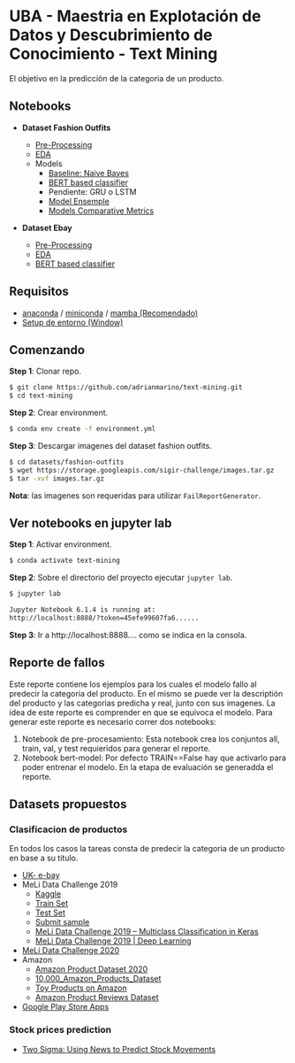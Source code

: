 # UBA - Maestria en Explotación de Datos y Descubrimiento de Conocimiento - Text Mining

El objetivo en la predicción de la categoria de un producto.

## Notebooks

* **Dataset Fashion Outfits**
   * [Pre-Processing](https://github.com/magistery-tps/text-mining/blob/master/notebooks/fashion-outfits/1.1-pre-processing.ipynb)
   * [EDA](https://github.com/magistery-tps/text-mining/blob/master/notebooks/fashion-outfits/2-eda.ipynb)
    * Models
      * [Baseline: Naive Bayes](https://github.com/magistery-tps/text-mining/blob/master/notebooks/fashion-outfits/3-naive-bayes-model.ipynb)
      * [BERT based classifier](https://github.com/magistery-tps/text-mining/blob/master/notebooks/fashion-outfits/4.1-bert-model.ipynb)
      * Pendiente: GRU o LSTM
      * [Model Ensemple](https://github.com/magistery-tps/text-mining/blob/master/notebooks/fashion-outfits/7-ensamble.ipynb)
      * [Models Comparative Metrics](https://github.com/magistery-tps/text-mining/blob/master/notebooks/fashion-outfits/9-comparative-metrics.ipynb)

* **Dataset Ebay**
   * [Pre-Processing](https://github.com/magistery-tps/text-mining/blob/master/notebooks/ebay/1-pre-processing.ipynb)
   * [EDA](https://github.com/magistery-tps/text-mining/blob/master/notebooks/ebay/2-eda.ipynb)
   * [BERT based classifier](https://github.com/magistery-tps/text-mining/blob/master/notebooks/ebay/3-bert-model.ipynb)


## Requisitos

* [anaconda](https://www.anaconda.com/products/individual) / [miniconda](https://docs.conda.io/en/latest/miniconda.html) / [mamba (Recomendado)](https://github.com/mamba-org/mamba)
* [Setup de entorno (Window)](https://www.youtube.com/watch?v=O8YXuHNdIIk)



## Comenzando


**Step 1**: Clonar repo.

```bash
$ git clone https://github.com/adrianmarino/text-mining.git
$ cd text-mining
```

**Step 2**: Crear environment.

```bash
$ conda env create -f environment.yml
```

**Step 3**: Descargar imagenes del dataset fashion outfits.

```bash
$ cd datasets/fashion-outfits
$ wget https://storage.googleapis.com/sigir-challenge/images.tar.gz
$ tar -xvf images.tar.gz
```

**Nota**: las imagenes son requeridas para utilizar `FailReportGenerator`.


## Ver notebooks en jupyter lab

**Step 1**: Activar environment.

```bash
$ conda activate text-mining
```

**Step 2**: Sobre el directorio del proyecto ejecutar `jupyter lab`.

```bash
$ jupyter lab

Jupyter Notebook 6.1.4 is running at:
http://localhost:8888/?token=45efe99607fa6......
```

**Step 3**: Ir a http://localhost:8888.... como se indica en la consola.


## Reporte de fallos

Este reporte contiene los ejemplos para los cuales el modelo fallo al predecir la categoria del producto. En el mismo se puede ver la descriptión del producto y las categorias predicha y real, junto con sus imagenes.
La idea de este reporte es comprender en que se equivoca el modelo. Para generar este reporte es necesario correr dos notebooks:
    
1. Notebook de pre-procesamiento: Esta notebook crea los conjuntos all, train, val, y test requieridos para generar el reporte.
2. Notebook bert-model: Por defecto TRAIN==False hay que activarlo para poder entrenar el modelo. En la etapa de evaluación se generadda el reporte.
    

## Datasets propuestos

### Clasificacion de productos

En todos los casos la tareas consta de predecir la categoria de un producto en base a su título.

* [UK- e-bay](https://data.world/opensnippets/ebay-uk-products-dataset)
* MeLi Data Challenge 2019
    * [Kaggle](https://www.kaggle.com/datasets/abugim/meli-data-challenge-2019)
    * [Train Set](https://meli-data-challenge.s3.amazonaws.com/train.csv.gz)
    * [Test Set](https://meli-data-challenge.s3.amazonaws.com/test.csv)
    * [Submit sample](https://meli-data-challenge.s3.amazonaws.com/sample_submission.csv)
    * [MeLi Data Challenge 2019 – Multiclass Classification in Keras](https://eduardofv.com/2019/10/04/meli-data-challenge-2019-multiclass-classification-in-keras/)
    * [MeLi Data Challenge 2019 | Deep Learning](https://github.com/mlacosta/MeLi-Data-Challenge-2019)
* [MeLi Data Challenge 2020](https://www.kaggle.com/datasets/marlesson/meli-data-challenge-2020)
* Amazon
    * [Amazon Product Dataset 2020](https://www.kaggle.com/datasets/promptcloud/amazon-product-dataset-2020)
    * [10,000_Amazon_Products_Dataset](https://www.kaggle.com/datasets/nguyenngocphung/10000-amazon-products-dataset)
    * [Toy Products on Amazon](https://www.kaggle.com/datasets/PromptCloudHQ/toy-products-on-amazon)
    * [Amazon Product Reviews Dataset](https://www.kaggle.com/datasets/promptcloud/amazon-product-reviews-dataset)
* [Google Play Store Apps](https://www.kaggle.com/datasets/lava18/google-play-store-apps)
 
### Stock prices prediction

* [Two Sigma: Using News to Predict Stock Movements](https://www.kaggle.com/competitions/two-sigma-financial-news/rules)
